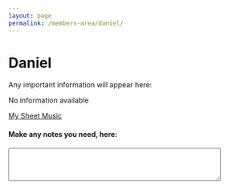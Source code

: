 ```yaml
---
layout: page
permalink: /members-area/daniel/
---
```

<body onbeforeunload="unload()" onpageshow="load()">
<h1> Daniel </h1>

Any important information will appear here:

No information available

<a href="/members-area/daniel/sheet-music/">My Sheet Music</a>

<h4>Make any notes you need, here:</h4>
<textarea id="Daniel's notes" rows="4" cols="50">
</textarea>

<script>
  function load() {
    document.getElementById("Daniel's notes").innerHTML = localStorage.getItem("Daniel's text-box"); 
  }
  function unload() {
    localStorage.setItem("Daniel's text-box", document.getElementById("Daniel's notes").innerHTML);
  }
  </script>
